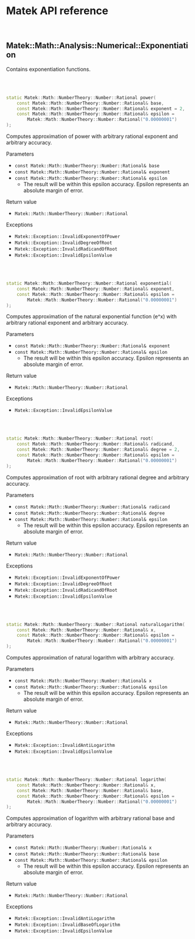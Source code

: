 # Matek API reference

<br/>

## Matek::Math::Analysis::Numerical::Exponentiation

Contains exponentiation functions.<br/>

<br/><br/>



```c++
static Matek::Math::NumberTheory::Number::Rational power(
	const Matek::Math::NumberTheory::Number::Rational& base,
	const Matek::Math::NumberTheory::Number::Rational& exponent = 2,
	const Matek::Math::NumberTheory::Number::Rational& epsilon =
		Matek::Math::NumberTheory::Number::Rational("0.00000001")
);
```

Computes approximation of power with arbitrary rational exponent and arbitrary accuracy.

Parameters
- `const Matek::Math::NumberTheory::Number::Rational& base`
- `const Matek::Math::NumberTheory::Number::Rational& exponent`
- `const Matek::Math::NumberTheory::Number::Rational& epsilon`
	- The result will be within this epsilon accuracy. Epsilon represents an absolute margin of error.

Return value
- `Matek::Math::NumberTheory::Number::Rational`

Exceptions
- `Matek::Exception::InvalidExponentOfPower`
- `Matek::Exception::InvalidDegreeOfRoot`
- `Matek::Exception::InvalidRadicandOfRoot`
- `Matek::Exception::InvalidEpsilonValue`

<br/><br/>



```c++
static Matek::Math::NumberTheory::Number::Rational exponential(
	const Matek::Math::NumberTheory::Number::Rational& exponent,
	const Matek::Math::NumberTheory::Number::Rational& epsilon =
		Matek::Math::NumberTheory::Number::Rational("0.00000001")
);
```

Computes approximation of the natural exponential function (e^x) with arbitrary rational exponent and arbitrary accuracy.

Parameters
- `const Matek::Math::NumberTheory::Number::Rational& exponent`
- `const Matek::Math::NumberTheory::Number::Rational& epsilon`
	- The result will be within this epsilon accuracy. Epsilon represents an absolute margin of error.

Return value
- `Matek::Math::NumberTheory::Number::Rational`

Exceptions
- `Matek::Exception::InvalidEpsilonValue`

<br/><br/>



```c++
static Matek::Math::NumberTheory::Number::Rational root(
	const Matek::Math::NumberTheory::Number::Rational& radicand,
	const Matek::Math::NumberTheory::Number::Rational& degree = 2,
	const Matek::Math::NumberTheory::Number::Rational& epsilon =
		Matek::Math::NumberTheory::Number::Rational("0.00000001")
);
```

Computes approximation of root with arbitrary rational degree and arbitrary accuracy.

Parameters
- `const Matek::Math::NumberTheory::Number::Rational& radicand`
- `const Matek::Math::NumberTheory::Number::Rational& degree`
- `const Matek::Math::NumberTheory::Number::Rational& epsilon`
	- The result will be within this epsilon accuracy. Epsilon represents an absolute margin of error.

Return value
- `Matek::Math::NumberTheory::Number::Rational`

Exceptions
- `Matek::Exception::InvalidExponentOfPower`
- `Matek::Exception::InvalidDegreeOfRoot`
- `Matek::Exception::InvalidRadicandOfRoot`
- `Matek::Exception::InvalidEpsilonValue`

<br/><br/>



```c++
static Matek::Math::NumberTheory::Number::Rational naturalLogarithm(
	const Matek::Math::NumberTheory::Number::Rational& x,
	const Matek::Math::NumberTheory::Number::Rational& epsilon =
		Matek::Math::NumberTheory::Number::Rational("0.00000001")
);
```

Computes approximation of natural logarithm with arbitrary accuracy.

Parameters
- `const Matek::Math::NumberTheory::Number::Rational& x`
- `const Matek::Math::NumberTheory::Number::Rational& epsilon`
	- The result will be within this epsilon accuracy. Epsilon represents an absolute margin of error.

Return value
- `Matek::Math::NumberTheory::Number::Rational`

Exceptions
- `Matek::Exception::InvalidAntiLogarithm`
- `Matek::Exception::InvalidEpsilonValue`

<br/><br/>



```c++
static Matek::Math::NumberTheory::Number::Rational logarithm(
	const Matek::Math::NumberTheory::Number::Rational& x,
	const Matek::Math::NumberTheory::Number::Rational& base,
	const Matek::Math::NumberTheory::Number::Rational& epsilon =
		Matek::Math::NumberTheory::Number::Rational("0.00000001")
);
```

Computes approximation of logarithm with arbitrary rational base and arbitrary accuracy.

Parameters
- `const Matek::Math::NumberTheory::Number::Rational& x`
- `const Matek::Math::NumberTheory::Number::Rational& base`
- `const Matek::Math::NumberTheory::Number::Rational& epsilon`
	- The result will be within this epsilon accuracy. Epsilon represents an absolute margin of error.

Return value
- `Matek::Math::NumberTheory::Number::Rational`

Exceptions
- `Matek::Exception::InvalidAntiLogarithm`
- `Matek::Exception::InvalidBaseOfLogarithm`
- `Matek::Exception::InvalidEpsilonValue`

<br/><br/>